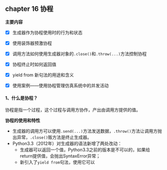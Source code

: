 ## chapter 16 协程

**主要内容**

- [x] 生成器作为协程使用时的行为和状态

- [x] 使用装饰器预激协程

- [x] 调用方法如何使用生成器对象的`.close()`和`.throw(...)`方法控制协程

- [x] 协程终止时如何返回值

- [x] yield from 新句法的用途和含义

- [x] 使用案例——使用协程管理仿真系统中的并发活动

#### 1、什么是协程？

协程是指一个过程，这个过程与调用方协作，产出由调用方提供的值。

**协程的使用和特性**

* 生成器的调用方可以使用`.send(...)`方法发送数据，`.throw()`方法让调用方抛出异常，`.close()`贩方法是终止生成器。
* Python3.3（2012年）对生成器的语法新增了两处改动：
    * 生成器可以返回一个值，Python3.3之前的版本是不可以的，如果给return提供值，会抛出SyntaxError异常；
    * 新引入了`yield from`句法，使用它可以

